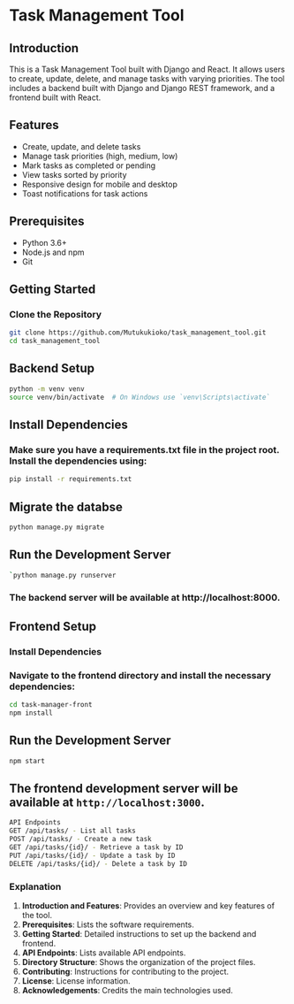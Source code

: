 # Task Management Tool

## Introduction

This is a Task Management Tool built with Django and React. It allows users to create, update, delete, and manage tasks with varying priorities. The tool includes a backend built with Django and Django REST framework, and a frontend built with React.

## Features

- Create, update, and delete tasks
- Manage task priorities (high, medium, low)
- Mark tasks as completed or pending
- View tasks sorted by priority
- Responsive design for mobile and desktop
- Toast notifications for task actions

## Prerequisites

- Python 3.6+
- Node.js and npm
- Git

## Getting Started

### Clone the Repository

```sh
git clone https://github.com/Mutukukioko/task_management_tool.git
cd task_management_tool
```

## Backend Setup
```sh
python -m venv venv 
source venv/bin/activate  # On Windows use `venv\Scripts\activate`
```

##  Install Dependencies
### Make sure you have a requirements.txt file in the project root. Install the dependencies using:
```sh
pip install -r requirements.txt
 ```

 ## Migrate the databse
 ```sh
 python manage.py migrate
```
## Run the Development Server
```sh
`python manage.py runserver
```

### The backend server will be available at http://localhost:8000.
## Frontend Setup
### Install Dependencies
### Navigate to the frontend directory and install the necessary dependencies:
```sh
cd task-manager-front
npm install
```
## Run the Development Server
```sh
npm start
```
## The frontend development server will be available at `http://localhost:3000`.
```sh
API Endpoints
GET /api/tasks/ - List all tasks
POST /api/tasks/ - Create a new task
GET /api/tasks/{id}/ - Retrieve a task by ID
PUT /api/tasks/{id}/ - Update a task by ID
DELETE /api/tasks/{id}/ - Delete a task by ID
```


### Explanation

1. **Introduction and Features**: Provides an overview and key features of the tool.
2. **Prerequisites**: Lists the software requirements.
3. **Getting Started**: Detailed instructions to set up the backend and frontend.
4. **API Endpoints**: Lists available API endpoints.
5. **Directory Structure**: Shows the organization of the project files.
6. **Contributing**: Instructions for contributing to the project.
7. **License**: License information.
8. **Acknowledgements**: Credits the main technologies used.

